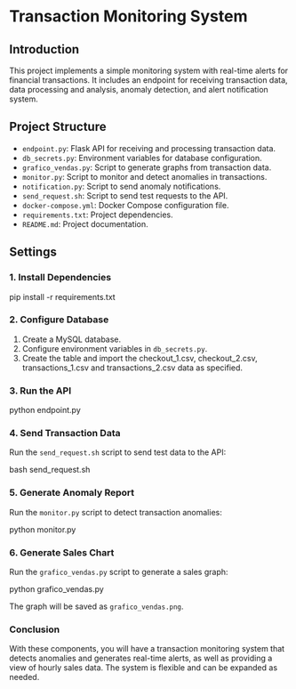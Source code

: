 # Transaction Monitoring System

## Introduction
This project implements a simple monitoring system with real-time alerts for financial transactions. It includes an endpoint for receiving transaction data, data processing and analysis, anomaly detection, and alert notification system.

## Project Structure
- `endpoint.py`: Flask API for receiving and processing transaction data.
- `db_secrets.py`: Environment variables for database configuration.
- `grafico_vendas.py`: Script to generate graphs from transaction data.
- `monitor.py`: Script to monitor and detect anomalies in transactions.
- `notification.py`: Script to send anomaly notifications.
- `send_request.sh`: Script to send test requests to the API.
- `docker-compose.yml`: Docker Compose configuration file.
- `requirements.txt`: Project dependencies.
- `README.md`: Project documentation.

## Settings

### 1. Install Dependencies

pip install -r requirements.txt


### 2. Configure Database

1. Create a MySQL database.
2. Configure environment variables in `db_secrets.py`.
3. Create the table and import the checkout_1.csv, checkout_2.csv, transactions_1.csv and transactions_2.csv data as specified.

### 3. Run the API

python endpoint.py


### 4. Send Transaction Data
Run the `send_request.sh` script to send test data to the API:

bash send_request.sh


### 5. Generate Anomaly Report
Run the `monitor.py` script to detect transaction anomalies:

python monitor.py


### 6. Generate Sales Chart

Run the `grafico_vendas.py` script to generate a sales graph:

python grafico_vendas.py

The graph will be saved as `grafico_vendas.png`.

### Conclusion

With these components, you will have a transaction monitoring system that detects anomalies and generates real-time alerts, as well as providing a view of hourly sales data. The system is flexible and can be expanded as needed.
